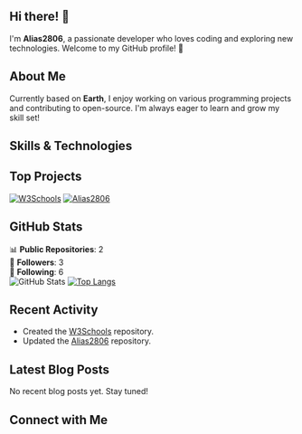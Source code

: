 <!---
- 👋 Hi, I’m @Alias2806

- 👀 I’m interested in ...
- 🌱 I’m currently learning ...
- 💞️ I’m looking to collaborate on ...
- 📫 How to reach me ...
- 😄 Pronouns: ...
- ⚡ Fun fact: ...
--->
<!---
Alias2806/Alias2806 is a ✨ special ✨ repository because its `README.md` (this file) appears on your GitHub profile.
You can click the Preview link to take a look at your changes.

1 year
--->
## Hi there! 👋

I'm **Alias2806**, a passionate developer who loves coding and exploring new technologies. Welcome to my GitHub profile! 🚀

## About Me

Currently based on **Earth**, I enjoy working on various programming projects and contributing to open-source. I'm always eager to learn and grow my skill set!

## Skills & Technologies
<!---
[![My Skills](https://skillicons.dev/icons?i=git,html,css,js,docker,react&perline=8)](https://skillicons.dev)
--->
## Top Projects

[![W3Schools](https://github-readme-stats.vercel.app/api/pin/?username=Alias2806&repo=W3Schools&theme=dark)](https://github.com/Alias2806/W3Schools)
[![Alias2806](https://github-readme-stats.vercel.app/api/pin/?username=Alias2806&repo=Alias2806&theme=dark)](https://github.com/Alias2806/Alias2806)

## GitHub Stats
📊 **Public Repositories**: 2  
👥 **Followers**: 3  
🔗 **Following**: 6  
![GitHub Stats](https://github-readme-stats.vercel.app/api?username=Alias2806&show_icons=true&theme=radical)
[![Top Langs](https://github-readme-stats.vercel.app/api/top-langs/?username=alias2806&layout=compact&theme=dark)](https://github.com/anuraghazra/github-readme-stats)

## Recent Activity

- Created the [W3Schools](https://github.com/Alias2806/W3Schools) repository.
- Updated the [Alias2806](https://github.com/Alias2806/Alias2806) repository.

## Latest Blog Posts

No recent blog posts yet. Stay tuned!

## Connect with Me
